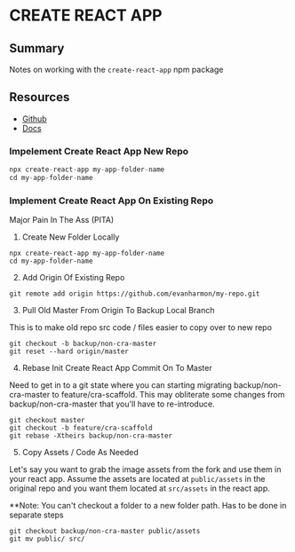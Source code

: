 # CREATE REACT APP

## Summary

Notes on working with the `create-react-app` npm package

## Resources

- [Github](https://github.com/facebook/create-react-app)
- [Docs](https://facebook.github.io/create-react-app/)

### Impelement Create React App New Repo

```javascript
npx create-react-app my-app-folder-name
cd my-app-folder-name
```

### Implement Create React App On Existing Repo

Major Pain In The Ass (PITA)

1. Create New Folder Locally

```console
npx create-react-app my-app-folder-name
cd my-app-folder-name
```

2. Add Origin Of Existing Repo

```console
git remote add origin https://github.com/evanharmon/my-repo.git
```

3. Pull Old Master From Origin To Backup Local Branch

This is to make old repo src code / files easier to copy over to new repo

```console
git checkout -b backup/non-cra-master
git reset --hard origin/master
```

4. Rebase Init Create React App Commit On To Master

Need to get in to a git state where you can starting migrating backup/non-cra-master to
feature/cra-scaffold. This may obliterate some changes from backup/non-cra-master that
you'll have to re-introduce.

```console
git checkout master
git checkout -b feature/cra-scaffold
git rebase -Xtheirs backup/non-cra-master
```

5. Copy Assets / Code As Needed

Let's say you want to grab the image assets from the fork and use them in
your react app. Assume the assets are located at `public/assets` in the original
repo and you want them located at `src/assets` in the react app.

\*\*Note: You can't checkout a folder to a new folder path. Has to be done in
separate steps

```console
git checkout backup/non-cra-master public/assets
git mv public/ src/
```
